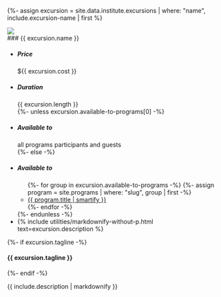 {%- assign excursion = site.data.institute.excursions | where: "name", include.excursion-name | first %}

<div class="excursion-hero">
<img src="{{ site.image-directory | append: include.hero-image | relative_url }}" />
<div class="title">
<div class="standard-block" markdown="1">
### {{ excursion.name }}
</div>
</div>
</div>

<div class="excursion-info standard-block">
<ul class="highlight-box colored">
    <li><h5>Price</h5> <div>${{ excursion.cost }}</div></li>
    <li><h5>Duration</h5> <div>{{ excursion.length }}</div></li>
    {%- unless excursion.available-to-programs[0] -%}
    <li><h5>Available to</h5> <div>all programs participants and guests</div></li>
    {%- else -%}
    <li><h5>Available to</h5>
    <ul>
    {%- for group in excursion.available-to-programs -%}
        {%- assign program = site.programs | where: "slug", group | first -%}
        <li><a href="{{ program.url | relative_url }}">{{ program.title | smartify }}</a></li>
    {%- endfor -%}
    </ul></li>
    {%- endunless -%}
    <li class="description">{% include utilities/markdownify-without-p.html text=excursion.description %}</li>
</ul>

<div>{%- if excursion.tagline -%}
<h4>{{ excursion.tagline }}</h4>
{%- endif -%}

{{ include.description | markdownify }}</div>

</div>
